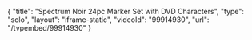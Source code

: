 {
    "title": "Spectrum Noir 24pc Marker Set with DVD Characters",
    "type": "solo",
    "layout": "iframe-static",
    "videoId": "99914930",
    "url": "\/tvpembed\/99914930"
}
